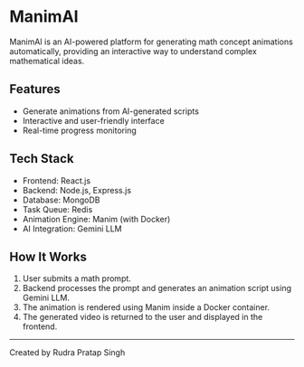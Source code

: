 # ManimAI

ManimAI is an AI-powered platform for generating math concept animations automatically, providing an interactive way to understand complex mathematical ideas.

## Features

* Generate animations from AI-generated scripts
* Interactive and user-friendly interface
* Real-time progress monitoring

## Tech Stack

* Frontend: React.js
* Backend: Node.js, Express.js
* Database: MongoDB
* Task Queue: Redis
* Animation Engine: Manim (with Docker)
* AI Integration: Gemini LLM

## How It Works

1. User submits a math prompt.
2. Backend processes the prompt and generates an animation script using Gemini LLM.
3. The animation is rendered using Manim inside a Docker container.
4. The generated video is returned to the user and displayed in the frontend.

---

Created by Rudra Pratap Singh
